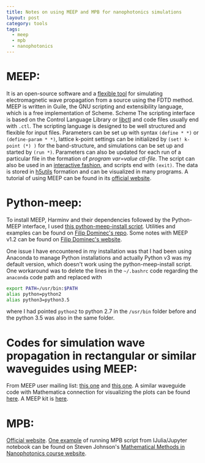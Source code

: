 ```yaml
---
title: Notes on using MEEP and MPB for nanophotonics simulations
layout: post
category: tools
tags:
  - meep
  - mpb
  - nanophotonics
---
```


MEEP:
====
It is an open-source software and a [flexible tool](http://web.ics.purdue.edu/~pbermel/pdf/Farjadpour09.pdf) for simulating electromagnetic wave propagation from a source using the FDTD method.
MEEP is written in Guile, the GNU scripting and extensibility language, which is a free implementation of Scheme.
Scheme
The scripting interface is based on the Control Language Library or [libctl](http://ab-initio.mit.edu/wiki/index.php/The_libctl_Manual) and code files usually end with `.ctl`.
The scripting language is designed to be well structured and flexible for input files.
Parameters can be set up with syntax `(define * *)` or `(define-param * *)`, lattice k-point settings can be initialized by `(set! k-point (*) )` for the band-structure, and simulations can be set up and started by `(run *)`.
Parameters can also be updated for each run of a particular file in the formation of *program* *var=value* *ctl-file*.
The script can also be used in an [interactive fashion](http://ab-initio.mit.edu/wiki/index.php/Libctl_Advanced_User_Experience), and scripts end with `(exit)`.
The data is stored in [h5utils](http://ab-initio.mit.edu/wiki/index.php/H5utils) formation and can be visualized in many programs.
A tutorial of using MEEP can be found in its [official website](http://ab-initio.mit.edu/wiki/index.php/Meep_Tutorial).

Python-meep:
===========
To install MEEP, Harminv and their dependencies followed by the Python-MEEP interface, I used [this python-meep-install script](https://github.com/FilipDominec/python-meep-install).
Utilities and examples can be found on [Filip Dominec's repo](https://github.com/FilipDominec/python-meep-utils).
Some notes with MEEP v1.2 can be found on [Filip Dominec's website](http://f.dominec.eu/meep/).

One issue I have encountered in my installation was that I had been using Anaconda to manage Python installations and actually Python v3 was my default version, which doesn't work using the python-meep-install script.
One workaround was to delete the lines in the `~/.bashrc` code regarding the `anaconda` code path and replaced with
```bash
export PATH=/usr/bin:$PATH
alias python=python2
alias python3=python3.5
```
where I had pointed `python2` to python 2.7 in the `/usr/bin` folder before and the python 3.5 was also in the same folder.


Codes for simulation wave propagation in rectangular or similar waveguides using MEEP:
=====================================================================================
From MEEP user mailing list: [this one](https://www.mail-archive.com/meep-discuss@ab-initio.mit.edu/msg03971.html) and [this one](https://www.mail-archive.com/meep-discuss@ab-initio.mit.edu/msg04724.html).
A similar waveguide code with Mathematica connection for visualizing the plots can be found [here](http://isblokken.dk/wiki/doku.php/note/201210_3d_waveguide_model).
A MEEP kit is [here](http://rf.helpingcreate.com/cgi-bin/meep.pl?page_name=examples).

MPB:
====
[Official website](http://ab-initio.mit.edu/mpb/).
[One example](http://nbviewer.jupyter.org/url/math.mit.edu/~stevenj/18.369/MPB-demo.ipynb) of running MPB script from IJulia/Jupyter notebook can be found on Steven Johnson's [Mathematical Methods in Nanophotonics course website](http://math.mit.edu/~stevenj/18.369/).
